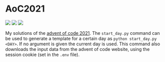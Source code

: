 # AoC2021
![](https://img.shields.io/badge/day%20📅-8-blue)
![](https://img.shields.io/badge/stars%20⭐-14-yellow)
![](https://img.shields.io/badge/days%20completed-7-red)

My solutions of the [advent of code 2021](https://adventofcode.com/2021). The `start_day.py` command can be used to generate a template for a certain day as
`python start_day.py <DAY>`. If no argument is given the current day is used. This command also downloads the input data from the advent of code website, using the session cookie (set in the `.env` file).
